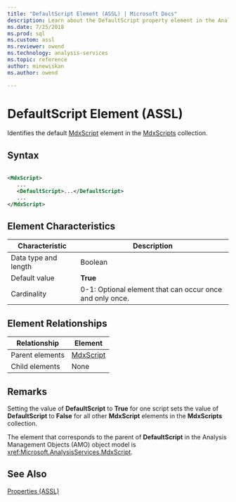 ```yaml
---
title: "DefaultScript Element (ASSL) | Microsoft Docs"
description: Learn about the DefaultScript property element in the Analysis Services Scripting Language (ASSL) schema.
ms.date: 7/25/2018
ms.prod: sql
ms.custom: assl
ms.reviewer: owend
ms.technology: analysis-services
ms.topic: reference
author: minewiskan
ms.author: owend

---
```

# DefaultScript Element (ASSL)

  Identifies the default [MdxScript](../objects/mdxscript-element-assl.md) element in the [MdxScripts](../collections/mdxscripts-element-assl.md) collection.  
  
## Syntax  
  
```xml  
  
<MdxScript>  
   ...  
   <DefaultScript>...</DefaultScript>  
   ...  
</MdxScript>  
```  
  
## Element Characteristics  
  
|Characteristic|Description|  
|--------------------|-----------------|  
|Data type and length|Boolean|  
|Default value|**True**|  
|Cardinality|0-1: Optional element that can occur once and only once.|  
  
## Element Relationships  
  
|Relationship|Element|  
|------------------|-------------|  
|Parent elements|[MdxScript](../objects/mdxscript-element-assl.md)|  
|Child elements|None|  
  
## Remarks  
 Setting the value of **DefaultScript** to **True** for one script sets the value of **DefaultScript** to **False** for all other **MdxScript** elements in the **MdxScripts** collection.  
  
 The element that corresponds to the parent of **DefaultScript** in the Analysis Management Objects (AMO) object model is <xref:Microsoft.AnalysisServices.MdxScript>.  
  
## See Also  
 [Properties &#40;ASSL&#41;](properties-assl.md)  
  
  
